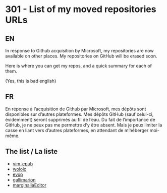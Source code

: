 # 301 - List of my moved repositories URLs

## EN

In response to Github acquisition by Microsoft, my repositories are now available 
on other places. My repositories on GitHub will be erased soon.

Here is where you can get my repos, and a quick summary for each of them.


(Yes, this is bad english)

## FR

En réponse à l’acquisition de Github par Microsoft, mes dépôts sont disponibles 
sur d’autres plateformes. Mes dépôts GitHub (sauf celui-ci, évidemment) seront 
supprimés au fil de l’eau. Du fait de l’importance de GitHub, je ne peux pas me 
permettre d’y être absent. Mais je peux limiter la casse en liant vers d’autres 
plateformes, en attendant de m’héberger moi-même.

## The list / La liste

- [vim-epub](https://framagit.org/etnadji/evxp)
- [wololo](https://framagit.org/etnadji/wololo)
- [evxp](https://framagit.org/etnadji/evxp)
- [gallimarion](https://framagit.org/etnadji/gallimarion)
- [marginaliaEditor](https://framagit.org/etnadji/marginaliaEditor)